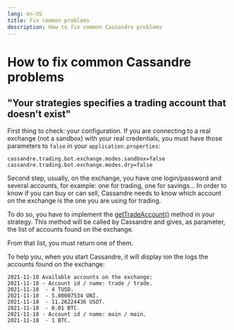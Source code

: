 ```yaml
---
lang: en-US
title: Fix common problems
description: How to fix common Cassandre problems
---
```

# How to fix common Cassandre problems

## "Your strategies specifies a trading account that doesn't exist"
First thing to check: your configuration. If you are connecting to a real exchange (not a sandbox) with your real credentials, you must have those parameters to `false` in your `application.properties`:

```properties
cassandre.trading.bot.exchange.modes.sandbox=false
cassandre.trading.bot.exchange.modes.dry=false
```

Second step, usually, on the exchange, you have one login/password and several accounts, for example: one for trading, one for savings... In order to know if you can buy or can sell, Cassandre needs to know which account on the exchange is the one you are using for trading.

To do so, you have to implement the [getTradeAccount()](https://www.javadoc.io/doc/tech.cassandre.trading.bot/cassandre-trading-bot-spring-boot-autoconfigure/latest/tech/cassandre/trading/bot/strategy/CassandreStrategyInterface.html#getTradeAccount%28java.util.Set%29) method in your strategy. This method will be called by Cassandre and gives, as parameter, the list of accounts found on the exchange.

From that list, you must return one of them.

To help you, when you start Cassandre, it will display ion the logs the accounts found on the exchange:
```
2021-11-18 Available accounts on the exchange:
2021-11-18 - Account id / name: trade / trade.
2021-11-18  - 4 TUSD.
2021-11-18  - 5.00007534 UNI.
2021-11-18  - 11.26224436 USDT.
2021-11-18  - 0.01 BTC.
2021-11-18 - Account id / name: main / main.
2021-11-18  - 1 BTC.
```